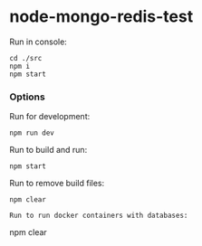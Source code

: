 # node-mongo-redis-test

Run in console:

```
cd ./src
npm i
npm start
```

### Options
Run for development:
```
npm run dev
```
Run to build and run:
```
npm start
```
Run to remove build files:
```
npm clear
```
```
Run to run docker containers with databases:
```
npm clear
```
